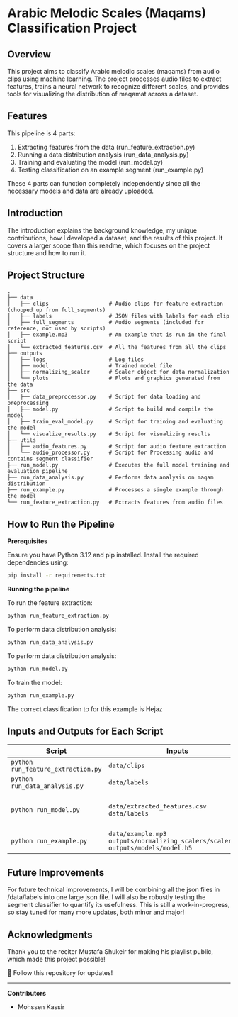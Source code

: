 # Arabic Melodic Scales (Maqams) Classification Project 

## Overview

This project aims to classify Arabic melodic scales (maqams) from audio clips using machine learning. The project processes audio files to extract features, trains a neural network to recognize different scales, and provides tools for visualizing the distribution of maqamat across a dataset.

## Features

This pipeline is 4 parts:

1. Extracting features from the data (run_feature_extraction.py)
2. Running a data distribution analysis (run_data_analysis.py)
3. Training and evaluating the model (run_model.py)
4. Testing classification on an example segment (run_example.py)

These 4 parts can function completely independently since all the necessary models and data are already uploaded.

## Introduction

The introduction explains the background knowledge, my unique contributions, how I developed a dataset, and the results of this project. It covers a larger scope than this readme, which focuses on the project structure and how to run it.


## Project Structure

```
.
├── data
│   ├── clips                   # Audio clips for feature extraction (chopped up from full_segments)
│   ├── labels                  # JSON files with labels for each clip
│   ├── full_segments           # Audio segments (included for reference, not used by scripts)
│   ├── example.mp3             # An example that is run in the final script
│   └── extracted_features.csv  # All the features from all the clips
├── outputs
│   ├── logs                    # Log files
│   ├── model                   # Trained model file
│   ├── normalizing_scaler      # Scaler object for data normalization
│   └── plots                   # Plots and graphics generated from the data
├── src
│   ├── data_preprocessor.py    # Script for data loading and preprocessing
│   ├── model.py                # Script to build and compile the model
│   ├── train_eval_model.py     # Script for training and evaluating the model
│   └── visualize_results.py    # Script for visualizing results
├── utils
│   ├── audio_features.py       # Script for audio feature extraction
│   └── audio_processor.py      # Script for Processing audio and contains segment classifier
├── run_model.py                # Executes the full model training and evaluation pipeline
├── run_data_analysis.py        # Performs data analysis on maqam distribution
├── run_example.py              # Processes a single example through the model
└── run_feature_extraction.py   # Extracts features from audio files
```

## How to Run the Pipeline

**Prerequisites**

Ensure you have Python 3.12 and pip installed. Install the required dependencies using:

```bash
pip install -r requirements.txt
```

**Running the pipeline**

To run the feature extraction:
```bash
python run_feature_extraction.py
```

To perform data distribution analysis:
```bash
python run_data_analysis.py
```

To perform data distribution analysis:
```bash
python run_model.py
```

To train the model:
```bash
python run_example.py
```

The correct classification to for this example is Hejaz

## Inputs and Outputs for Each Script 


| Script                      | Inputs                                      | Outputs                                              |
|-----------------------------|-----------------------------------------------|------------------------------------------------------|
| `python run_feature_extraction.py` | `data/clips`                                | `data/extracted_features.csv`                        |
| `python run_data_analysis.py`      | `data/labels`                               | `outputs/plots/scale_distribution.png` <br> `outputs/logs/feature_extraction.log` |
| `python run_model.py`              | `data/extracted_features.csv` <br> `data/labels` | `outputs/models/model.h5` <br> `outputs/normalizing_scalers/scaler.pkl` <br> `outputs/plots/training_plots.png` <br> `outputs/plots/confusion_matrices.png` <br> `outputs/logs/training.log` |
| `python run_example.py`            | `data/example.mp3` <br> `outputs/normalizing_scalers/scaler.pkl` <br> `outputs/models/model.h5` | `outputs/logs/example_prediction.log` |

## Future Improvements 

For future technical improvements, I will be combining all the json files in /data/labels into one large json file. I will also be robustly testing the segment classifier to quantify its usefulness. This is still a work-in-progress, so stay tuned for many more updates, both minor and major!

## Acknowledgments

Thank you to the reciter Mustafa Shukeir for making his playlist public, which made this project possible!


🔹 Follow this repository for updates!

---------------------------------------

**Contributors**
- Mohssen Kassir
